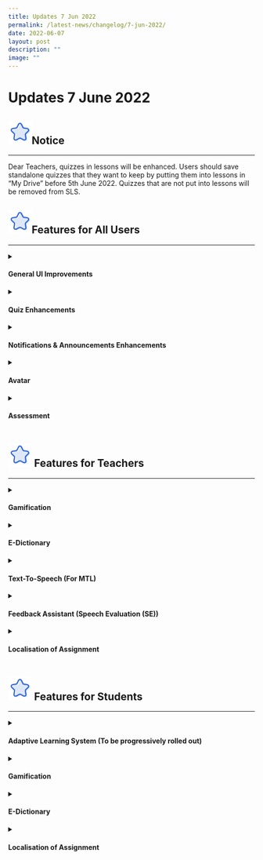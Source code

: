 ```yaml
---
title: Updates 7 Jun 2022
permalink: /latest-news/changelog/7-jun-2022/
date: 2022-06-07
layout: post
description: ""
image: ""
---
```

<h1 class="section-title">Updates 7 June 2022</h1>
<h2><img style="width:3rem; display: inline;" src="/images/Icons/Star.svg">Notice</h2><hr>
<p>Dear Teachers, quizzes in lessons will be enhanced. Users should save standalone quizzes that they want to keep by putting them into lessons in “My Drive” before 5th June 2022. Quizzes that are not put into lessons will be removed from SLS.</p>
<h2><img style="width:3rem; display: inline;" src="/images/Icons/Star.svg">Features for All Users</h2><hr>
<details><summary><h4>General UI Improvements</h4></summary>
<ol>
<li>
<p>Introduction of Table View for Global Search</p>
<ul>
<li>
<p>Allows for a denser and data-rich view of search results</p>
</li>
</ul>
</li>
<li>
<p>Introduction of App Library</p>
<ul>
<li>
<p>Features individual apps that can be found in Global Search</p>
</li>
<li>
<p>Supports Content Publisher apps (e.g. e-textbook platforms)</p>
</li>
</ul>
</li>
</ol></details>
<details><summary><h4>Quiz Enhancements</h4></summary>
<ol>
<li>
<p>Improvement of functionalities for Quizzes to prepare for e-SBA (e-School-Based Assessment)</p>
<ul>
<li>
<p>Supports multiple questions on each page of a quiz (from 1 question per page)</p>
</li>
<li>
<p>Supports Text/Media components and Display components (i.e. 2-columns, 3-columns and accordion) in quizzes</p>
</li>
</ul>
</li>
</ol></details>
<details><summary><h4>Notifications &amp; Announcements Enhancements</h4></summary>
<ol>
<li>
<p>Improvement of functionalities to allow users to manage information using:</p>
<ul>
<li>
<p>Filters</p>
</li><li>
<p>Categories &amp; Flags (Notifications only)</p>
</li>
</ul>
</li>
<li>
<p>Introduced new optional notifications for teachers to:</p>
<ul>
<li>
<p>Create forum post</p>
</li>
<li>
<p>Create/Edit annotation on student's assignment</p>
</li>
</ul>
</li>
<li>
<p>Ability to view Assignment-related notifications within the Assignment using toast messages</p>
</li>
<li>
<p>Introduction of a unified announcement listing page for users that lists
all announcement types - System, School and Class Group announcements</p>
<ul>
<li>
<p>Allows management of announcements (create / edit / delete)</p>
</li>
</ul>
</li><li>
<p>Users can choose to notify students of new announcements and/or notifications.</p>
</li>
</ol></details>
<details><summary><h4>Avatar</h4></summary>
<ol>
<li>
<p>Introduction of Avatar to allow users to better express their identity in SLS</p>
</li>
<li>
<p>Features 24 presets and customisable components from the SLS Avatar Competition held in 2021</p>
</li>
</ol></details>
<details><summary><h4>Assessment</h4></summary>
<ol>
<li>
<p>Ability to set Assignments as Assessments. This hides Assignment/Assessment cards from students.</p>
<ul>
<li>
<p>Assessments will be accessed through a dedicated URL.</p>
</li><li>
<p>URL can be whitelisted to support assessments using SLS in future.</p>
</li>

</ul>
</li></ol></details>
<h2><img style="width:3rem; display: inline;" src="/images/Icons/Star.svg">
    Features for Teachers</h2><hr>
    <details><summary><h4>Gamification</h4></summary>
<ol>
<li>
<p>Introduction of Gamification in Courses to provide a more diverse range of experiences during their learning.</p>
</li>
<li>
<p>Introduction of additional and optional game-based elements such as</p>
<ul>
<li>
<p>Experience Points (XP) and Levels: To provide a sense of progression through the game </p>
</li>
<li>
<p>Game Story: To cater for game stories to appear when certain conditions are fulfiled</p>
</li>
<li>
<p>Achievements: To cater for the  awarding of Achievements when certain conditions are fulfiled</p>
</li>
</ul>
</li><li>
<p>Ability to monitor individual student’s game progress using a Game Leaderboard that can be turned on/off by teachers</p>
</li>
<li>
<p>Ability to manually award Experience Points, Game Stories, Achievements</p>
</li>

</ol></details>
<details><summary><h4>E-Dictionary</h4></summary>
<ol>
<li>
<p>Introduction of E-Dictionaries for Chinese Language</p>
<ul>
<li>
<p>
Provides an option for two E-dictionaries: Chinese Language and Chinese Language with English Translations
</p>
</li>
</ul>
</li><li>
<p>E-Dictionary supports Chinese Language words that have multiple pronunciations.</p>
</li>
</ol></details>
<details><summary><h4>Text-To-Speech (For MTL)</h4></summary>
<ol>
<li>
<p>Ability to generate an audio clip from the MTL text</p>
<ul>
<li>
<p>
The component provides two different views - annotation view and line-by-line view
</p>
</li>
<ul>
<li>
<p>Annotation view: Users can highlight and annotate the text while the audio is playing</p>
</li>
<li>
<p>Line-by-line view: Users will be guided through the narration. Clicking on the text will allow users to listen to the selected sentence</p>
</li>
</ul>
</ul>
</li></ol></details>
<details><summary><h4>Feedback Assistant (Speech Evaluation (SE))</h4></summary>
<ol>
<li>
<p>Introduction of auto-marking for Audio-Response Questions for MTL</p>
<ul>
<li>
<p>
Teachers are able to input the MTL text  for evaluation in an Audio-Response Question.
</p>
</li>
<li>
<p>
Students’ audio recording will be automatically graded for accuracy and fluency according to the MTL text to be read.
</p>
</li>
<li>
<p>
Teachers are able to edit the suggested marks returned by the SE tool and add personalised feedback for their students.
</p>
</li>
</ul>
</li></ol></details>
<details><summary><h4>Localisation of Assignment</h4></summary>
<ol>
<li>
<p>Teacher can set up an assignment to be localised in Mother Tongue Languages:</p>
<ul>
<li>
<p>Chinese Language</p>
</li>
<li>
<p>Malay Language</p>
</li>
<li>
<p>Tamil Language</p>
</li>

</ul></li></ol></details>
<h2><img style="width:3rem; display: inline;" src="/images/Icons/Star.svg">
    Features for Students</h2><hr>
    <details><summary><h4>Adaptive Learning System (To be progressively rolled out)</h4></summary>
<ol>
<li>
<p>Students are able to learn adaptively based on an AI recommendation engine.</p>
</li>
</ol></details>
<details><summary><h4>Gamification</h4></summary>
<ol>
<li>
<p>Ability to progress through Gamified course to earn XP, move up Levels, unlock Game Stories and collect Achievements</p>
</li>
<li>
<p>Introduction of Game Leaderboard to motivate students and increase engagement</p>
</li>
</ol></details>
<details><summary><h4>E-Dictionary</h4></summary>
<ol>
<li>
<p>Students can use the Chinese Language E-Dictionary to search for definitions or translation of words within a lesson/course.</p>
</li>
</ol></details>
<details><summary><h4>Localisation of Assignment</h4></summary>
<ol>
<li>
<p>Students will be able to experience an immersive assignment in their Mother Tongue Language.</p>
</li>
</ol></details>